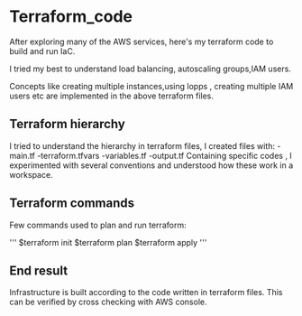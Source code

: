 # Terraform_code

After exploring many of the AWS services, here's my terraform code to build and run IaC.

I tried my best to understand load balancing, autoscaling groups,IAM users.

Concepts like creating multiple instances,using lopps , creating multiple IAM users etc are implemented in the above terraform files.

## Terraform hierarchy

I tried to understand the hierarchy in terraform files, I created files with:
-main.tf
-terraform.tfvars
-variables.tf
-output.tf
Containing specific codes , I experimented with several conventions and understood how these work in a workspace.

## Terraform commands

Few commands used to plan and run terraform:

'''
$terraform init
$terraform plan
$terraform apply
'''

## End result

Infrastructure is built according to the code written in terraform files. This can be verified by cross checking with AWS console.
